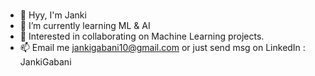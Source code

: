 ### 
- 👋 Hyy, I'm Janki
- 🌱 I’m currently learning ML & AI
- 👀 Interested in collaborating on Machine Learning projects.
- 📫 Email me jankigabani10@gmail.com or just send msg on LinkedIn : JankiGabani
<!--
- 🔭 I’m currently working on ...
- 🌱 I’m currently learning Machine Learning and Deep Learning
- 👯 I’m looking to collaborate on 
- 🤔 I’m looking for help with ...
- 💬 Ask me about ...
- 📫 How to reach me: ...
- 😄 Pronouns: ...
- ⚡ Fun fact: ...
-->
